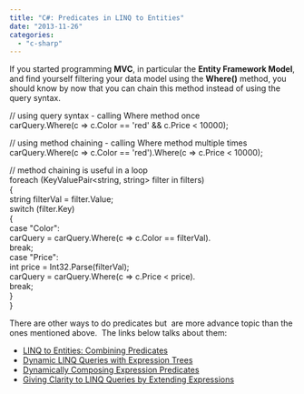 ```yaml
---
title: "C#: Predicates in LINQ to Entities"
date: "2013-11-26"
categories: 
  - "c-sharp"
---
```


If you started programming **MVC**, in particular the **Entity Framework Model**, and find yourself filtering your data model using the **Where<TSource>()** method, you should know by now that you can chain this method instead of using the query syntax.

// using query syntax - calling Where method once  
carQuery.Where(c => c.Color == 'red' && c.Price < 10000);  
      
// using method chaining - calling Where method multiple times  
carQuery.Where(c => c.Color == 'red').Where(c => c.Price < 10000);  
      
// method chaining is useful in a loop  
foreach (KeyValuePair<string, string\> filter in filters)  
{  
    string filterVal = filter.Value;      
    switch (filter.Key)  
    {          
        case "Color":  
            carQuery = carQuery.Where(c => c.Color == filterVal).  
            break;  
        case "Price":  
            int price = Int32.Parse(filterVal);  
            carQuery = carQuery.Where(c => c.Price < price).  
            break;  
    }  
}

  

There are other ways to do predicates but  are more advance topic than the ones mentioned above.  The links below talks about them:

- [LINQ to Entities: Combining Predicates](http://blogs.msdn.com/b/meek/archive/2008/05/02/linq-to-entities-combining-predicates.aspx)
- [Dynamic LINQ Queries with Expression Trees](https://www.simple-talk.com/dotnet/.net-framework/dynamic-linq-queries-with-expression-trees/)
- [Dynamically Composing Expression Predicates](http://www.albahari.com/nutshell/predicatebuilder.aspx)
- [Giving Clarity to LINQ Queries by Extending Expressions](https://www.simple-talk.com/dotnet/.net-framework/giving-clarity-to-linq-queries-by-extending-expressions/?utm_source=simpletalk&utm_medium=pubemail&utm_campaign=reflector&utm_content=linqqueries&utm_term=reflector19)
